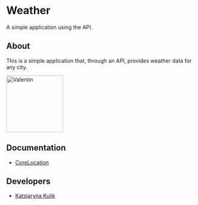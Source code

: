 # Weather
A simple application using the API.
## About
This is a simple application that, through an API, provides weather data for any city.
<p align="lefr">
  <img src="https://github.com/KatsiarynaKulik/Weather/assets/125984123/dae625d8-0bff-4a1d-8b64-ca870e5c611d" width="150" alt="Valentin">
</p>

## Documentation
- [CoreLocation](https://developer.apple.com/documentation/corelocation)
## Developers
- [Katsiaryna Kulik](https://www.linkedin.com/in/katsiaryna-kulik-4298b4259/)


